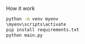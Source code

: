How it work
``` bash
python -m venv myenv
\myenv\scripts\activate
pip install requirements.txt
python main.py
```